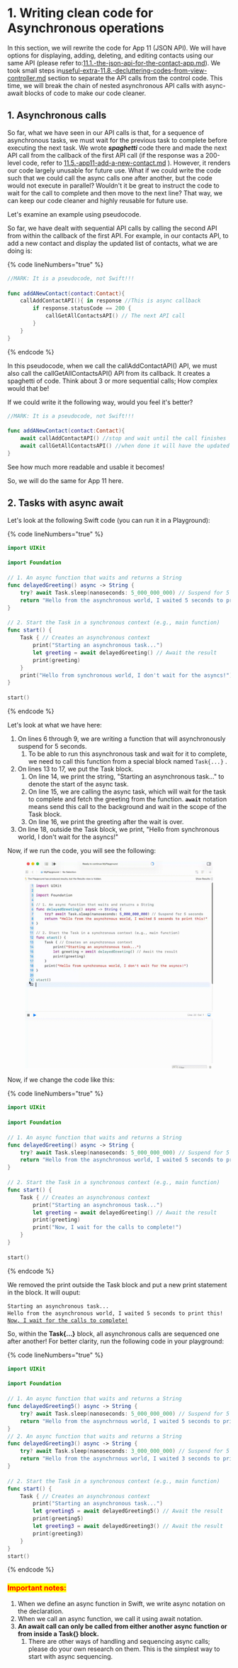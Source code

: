 # 1. Writing clean code for Asynchronous operations

In this section, we will rewrite the code for App 11 (JSON API). We will have options for displaying, adding, deleting, and editing contacts using our same API (please refer to:[11.1.-the-json-api-for-the-contact-app.md](../11.-working-with-json/11.1.-the-json-api-for-the-contact-app.md "mention")). We took small steps in[useful-extra-11.8.-decluttering-codes-from-view-controller.md](../11.-working-with-json/useful-extra-11.8.-decluttering-codes-from-view-controller.md "mention") section to separate the API calls from the control code. This time, we will break the chain of nested asynchronous API calls with async-await blocks of code to make our code cleaner.&#x20;

## 1. Asynchronous calls

So far, what we have seen in our API calls is that, for a sequence of asynchronous tasks, we must wait for the previous task to complete before executing the next task. We wrote _**spaghetti**_ code there and made the next API call from the callback of the first API call (if the response was a 200-level code, refer to [11.5.-app11-add-a-new-contact.md](../11.-working-with-json/11.5.-app11-add-a-new-contact.md "mention") ). However, it renders our code largely unusable for future use. What if we could write the code such that we could call the async calls one after another, but the code would not execute in parallel? Wouldn't it be great to instruct the code to wait for the call to complete and then move to the next line? That way, we can keep our code cleaner and highly reusable for future use. &#x20;

Let's examine an example using pseudocode.

So far, we have dealt with sequential API calls by calling the second API from within the callback of the first API. For example, in our contacts API,  to add a new contact and display the updated list of contacts, what we are doing is:

{% code lineNumbers="true" %}
```swift
//MARK: It is a pseudocode, not Swift!!!

func addANewContact(contact:Contact){
    callAddContactAPI(){ in response //This is async callback
        if response.statusCode == 200 {
            callGetAllContactsAPI() // The next API call
        }
    }
}
```
{% endcode %}

In this pseudocode, when we call the callAddContactAPI() API, we must also call the callGetAllContactsAPI() API from its callback. It creates a spaghetti of code. Think about 3 or more sequential calls; How complex would that be!

If we could write it the following way, would you feel it's better?

```swift
//MARK: It is a pseudocode, not Swift!!!

func addANewContact(contact:Contact){
    await callAddContactAPI() //stop and wait until the call finishes
    await callGetAllContactsAPI() //when done it will have the updated list
}
```

See how much more readable and usable it becomes!

So, we will do the same for App 11 here.

## 2. Tasks with async await

Let's look at the following Swift code (you can run it in a Playground):

{% code lineNumbers="true" %}
```swift
import UIKit

import Foundation

// 1. An async function that waits and returns a String
func delayedGreeting() async -> String {
    try? await Task.sleep(nanoseconds: 5_000_000_000) // Suspend for 5 seconds
    return "Hello from the asynchronous world, I waited 5 seconds to print this!"
}

// 2. Start the Task in a synchronous context (e.g., main function)
func start() {
    Task { // Creates an asynchronous context
        print("Starting an asynchronous task...")
        let greeting = await delayedGreeting() // Await the result
        print(greeting)
    }
    print("Hello from synchronous world, I don't wait for the asyncs!")
}

start()
```
{% endcode %}

Let's look at what we have here:

1. On lines 6 through 9, we are writing a function that will asynchronously suspend for 5 seconds.
   1. To be able to run this asynchronous task and wait for it to complete, we need to  call this function from a special block named `Task{...}` .
2. On lines 13 to 17, we put the Task block.
   1. On line 14, we print the string, "Starting an asynchronous task..." to denote the start of the async task.
   2. On line 15, we are calling the async task, which will wait for the task to complete and fetch the greeting from the function. **`await`** notation means send this call to the background and wait in the scope of the Task block.
   3. On line 16, we print the greeting after the wait is over.
3. On line 18, outside the Task block, we print, "Hello from synchronous world, I don't wait for the asyncs!"

Now, if we run the code, you will see the following:

<figure><img src="../.gitbook/assets/one (5).gif" alt=""><figcaption></figcaption></figure>

Now, if we change the code like this:

{% code lineNumbers="true" %}
```swift
import UIKit

import Foundation

// 1. An async function that waits and returns a String
func delayedGreeting() async -> String {
    try? await Task.sleep(nanoseconds: 5_000_000_000) // Suspend for 5 seconds
    return "Hello from the asynchronous world, I waited 5 seconds to print this!"
}

// 2. Start the Task in a synchronous context (e.g., main function)
func start() {
    Task { // Creates an asynchronous context
        print("Starting an asynchronous task...")
        let greeting = await delayedGreeting() // Await the result
        print(greeting)
        print("Now, I wait for the calls to complete!")
    } 
}

start()
```
{% endcode %}

We removed the print outside the Task block and put a new print statement in the block. It will ouput:

<pre><code>Starting an asynchronous task...
Hello from the asynchronous world, I waited 5 seconds to print this!
<a data-footnote-ref href="#user-content-fn-1">Now, I wait for the calls to complete!</a>
</code></pre>

So, within the **Task{...}** block, all asynchronous calls are sequenced one after another! For better clarity, run the following code in your playground:

{% code lineNumbers="true" %}
```swift
import UIKit

import Foundation

// 1. An async function that waits and returns a String
func delayedGreeting5() async -> String {
    try? await Task.sleep(nanoseconds: 5_000_000_000) // Suspend for 5 seconds
    return "Hello from the asynchrnous world, I waited 5 seconds to print this!"
}
// 2. An async function that waits and returns a String
func delayedGreeting3() async -> String {
    try? await Task.sleep(nanoseconds: 3_000_000_000) // Suspend for 5 seconds
    return "Hello from the asynchrnous world, I waited 3 seconds to print this!"
}

// 2. Start the Task in a synchronous context (e.g., main function)
func start() {
    Task { // Creates an asynchronous context
        print("Starting an asynchronous task...")
        let greeting5 = await delayedGreeting5() // Await the result
        print(greeting5)
        let greeting3 = await delayedGreeting3() // Await the result
        print(greeting3)
    }   
}
start()
```
{% endcode %}

### <mark style="color:red;">Important notes:</mark>

1. When we define an async function in Swift, we write async notation on the declaration.
2. When we call an async function, we call it using await notation.
3. **An await call can only be called from either another async function or from inside a Task{} block.**
   1. There are other ways of handling and sequencing async calls; please do your own research on them. This is the simplest way to start with async sequencing.

[^1]: The changed statement!
